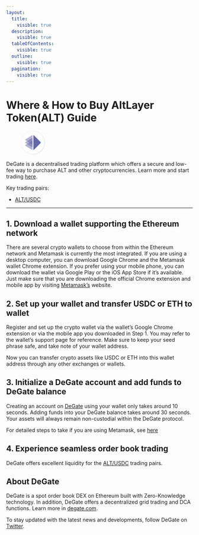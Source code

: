 ```yaml
---
layout:
  title:
    visible: true
  description:
    visible: true
  tableOfContents:
    visible: true
  outline:
    visible: true
  pagination:
    visible: true
---
```


# Where & How to Buy AltLayer Token(ALT) Guide

<figure><img src="../.gitbook/assets/alt_0x8457ca5040ad67fdebbcc8edce889a335bc0fbfb1716284143874.jpg" alt="ALT" width="64" style="border-radius: 50%;"><figcaption></figcaption></figure>

DeGate is a decentralised trading platform which offers a secure and low-fee way to purchase ALT and other cryptocurrencies. Learn more and start trading [here](https://app.degate.com/trade/USDC/0x8457ca5040ad67fdebbcc8edce889a335bc0fbfb?utm_source=howtobuy).&#x20;

Key trading pairs:

* [ALT/USDC](https://app.degate.com/trade/USDC/0x8457ca5040ad67fdebbcc8edce889a335bc0fbfb?utm_source=howtobuy)

***

## 1. Download a wallet supporting the Ethereum network

There are several crypto wallets to choose from within the Ethereum network and Metamask is currently the most integrated. If you are using a desktop computer, you can download Google Chrome and the Metamask wallet Chrome extension. If you prefer using your mobile phone, you can download the wallet via Google Play or the iOS App Store if it’s available. Just make sure that you are downloading the official Chrome extension and mobile app by visiting [Metamask’s](https://metamask.io/) website.

## 2. Set up your wallet and transfer USDC or ETH to wallet

Register and set up the crypto wallet via the wallet’s Google Chrome extension or via the mobile app you downloaded in Step 1. You may refer to the wallet’s support page for reference. Make sure to keep your seed phrase safe, and take note of your wallet address.&#x20;

Now you can transfer crypto assets like USDC or ETH into this wallet address through any other exchanges or wallets.

## 3. Initialize a DeGate account and add funds to DeGate balance

Creating an account on [DeGate](https://app.degate.com/?utm_source=ALT_howtobuy) using your wallet only takes around 10 seconds. Adding funds into your DeGate balance takes around 30 seconds. Your assets will always remain non-custodial within the DeGate protocol.

For detailed steps to take if you are using Metamask, see [here](https://docs.degate.com/v/product_en/main-features/wallet-connectivity/metamask)

## 4. Experience seamless order book trading

DeGate offers excellent liquidity for the [ALT/USDC](https://app.degate.com/trade/USDC/0x8457ca5040ad67fdebbcc8edce889a335bc0fbfb?utm_source=howtobuy) trading pairs.&#x20;

## About DeGate

DeGate is a spot order book DEX on Ethereum built with Zero-Knowledge technology. In addition, DeGate offers a decentralized grid trading and DCA functions. Learn more in [degate.com](https://degate.com/?utm_source=ALT_howtobuy).

To stay updated with the latest news and developments, follow DeGate on [Twitter](https://twitter.com/degatedex).

